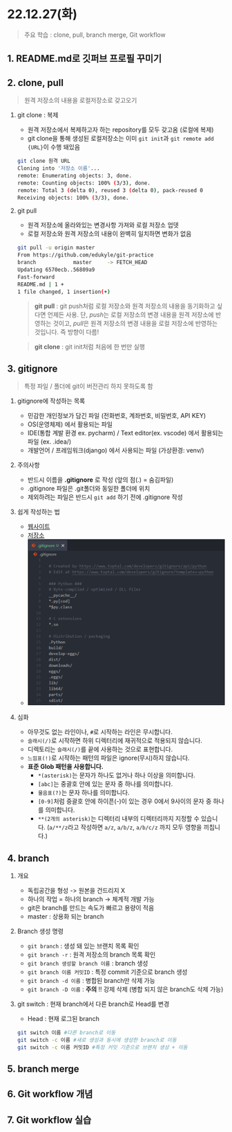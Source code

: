 # 22.12.27(화)
>주요 학습 : clone, pull, branch merge, Git workflow


## 1. README.md로 깃퍼브 프로필 꾸미기


## 2. clone, pull
>원격 저장소의 내용을 로컬저장소로 갖고오기

1. git clone : 복제 
    - 원격 저장소에서 복제하고자 하는 repository를 모두 갖고옴 (로컬에 복제)
    - git clone을 통해 생성된 로컬저장소는 이미 `git init`과 `git remote add {URL}`이 수행 돼있음
    ```bash
    git clone 원격 URL
    Cloning into '저장소 이름'...
    remote: Enumerating objects: 3, done.
    remote: Counting objects: 100% (3/3), done.
    remote: Total 3 (delta 0), reused 3 (delta 0), pack-reused 0
    Receiving objects: 100% (3/3), done.
    ```

2. git pull 
   - 원격 저장소에 올라와있는 변경사항 가져와 로컬 저장소 업뎃
   - 로컬 저장소와 원격 저장소의 내용이 완벽히 일치하면 변화가 없음 
   ```bash 
   git pull -u origin master 
   From https://github.com/edukyle/git-practice
   branch            master     -> FETCH_HEAD
   Updating 6570ecb..56809a9
   Fast-forward
   README.md | 1 +
   1 file changed, 1 insertion(+)  
   ```     
   > **git pull** : git push처럼 로컬 저장소와 원격 저장소의 내용을 동기화하고 싶다면 언제든 사용. 단, *push*는 로컬 저장소의 변경 내용을 원격 저장소에 반영하는 것이고, *pull*은 원격 저장소의 변경 내용을 로컬 저장소에 반영하는 것입니다. 즉 방향이 다름!
   
   > **git clone** : git init처럼 처음에 한 번만 실행



## 3. gitignore
> 특정 파일 / 폴더에 git이 버전관리 하지 못하도록 함 

1. gitignore에 작성하는 목록
   - 민감한 개인정보가 담긴 파일 (전화번호, 계좌번호, 비밀번호, API KEY)
   - OS(운영체제) 에서 활용되는 파일
   - IDE(통합 계발 환경 ex. pycharm) / Text editor(ex. vscode) 에서 활용되는 파일 (ex. .idea/)
   - 개발언어 / 프레임워크(django) 에서 사용되는 파일 (가상환경: venv/)

2. 주의사항
   - 반드시 이름을 **.gitignore** 로 작성 (앞의 점(.) = 숨김파일)
   - .gitignore 파일은 .git폴더와 동일한 폴더에 위치
   - 제외하려는 파일은 반드시 `git add` 하기 전에 .gitignore 작성

3. 쉽게 작성하는 법
   - [웹사이트](https://www.toptal.com/developers/gitignore/) 
   - [저장소](https://github.com/github/gitignore)
   - ![example](git_ignore_example.png)

4. 심화
    -  아무것도 없는 라인이나, `#`로 시작하는 라인은 무시합니다.
    - `슬래시(/)`로 시작하면 하위 디렉터리에 재귀적으로 적용되지 않습니다.
    - 디렉토리는 `슬래시(/)`를 끝에 사용하는 것으로 표현합니다.
    - `느낌표(!)`로 시작하는 패턴의 파일은 ignore(무시)하지 않습니다.
    - **표준 Glob 패턴을 사용합니다.**
      - `*(asterisk)`는 문자가 하나도 없거나 하나 이상을 의미합니다.
      - `[abc]`는 중괄호 안에 있는 문자 중 하나를 의미합니다.
      - `물음표(?)`는 문자 하나를 의미합니다.
      - `[0-9]`처럼 중괄호 안에 하이픈(-)이 있는 경우 0에서 9사이의 문자 중 하나를 의미합니다.
      - `**(2개의 asterisk)`는 디렉터리 내부의 디렉터리까지 지정할 수 있습니다.
      (`a/**/z`라고 작성하면 `a/z`, `a/b/z`, `a/b/c/z` 까지 모두 영향을 끼칩니다.)


## 4. branch
1. 개요 
    - 독립공간을 형성 -> 원본을 건드리지 X
    - 하나의 작업 = 하나의 branch -> 체계적 개발 가능
    - git은 branch를 만드는 속도가 빠르고 용량이 적음 
    - master : 상용화 되는 branch 

2. Branch 생성 명령
    - `git branch` : 생성 돼 있는 브랜치 목록 확인
    - `git branch -r` : 원격 저장소의 branch 목록 확인
    - `git branch 생성할 branch 이름` : branch 생성
    - `git branch 이름 커밋ID` : 특정 commit 기준으로 branch 생성
    - `git branch -d 이름` : 병합된 branch만 삭제 가능 
    - `git branch -D 이름` : **주의** !! 강제 삭제 (병합 되지 않은 branch도 삭제 가능)

3. git switch : 현재 branch에서 다른 branch로 Head를 변경
    - Head : 현재 로그된 branch 
    ```bash
    git switch 이름 #다른 branch로 이동
    git switch -c 이름 #새로 생성과 동시에 생성한 branch로 이동
    git switch -c 이름 커밋ID #특정 커밋 기준으로 브랜치 생성 + 이동

## 5. branch merge

## 6. Git workflow 개념
## 7. Git workflow 실습 